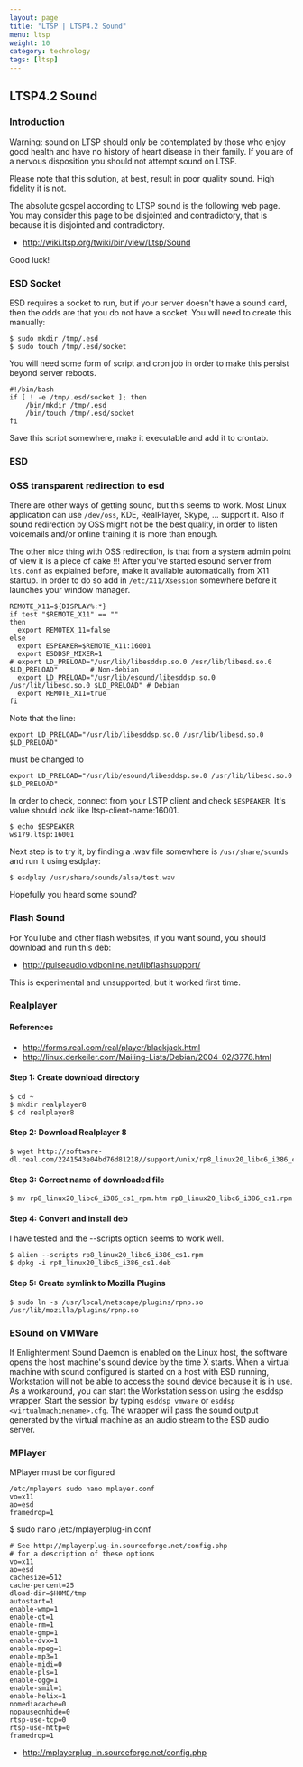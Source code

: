 ```yaml
---
layout: page
title: "LTSP | LTSP4.2 Sound"
menu: ltsp
weight: 10
category: technology
tags: [ltsp]
---
```


## LTSP4.2 Sound

### Introduction

Warning: sound on LTSP should only be contemplated by those who enjoy good health and have no history of heart disease in their family. If you are of a nervous disposition you should not attempt sound on LTSP.

Please note that this solution, at best, result in poor quality sound. High fidelity it is not.

The absolute gospel according to LTSP sound is the following web page. You may consider this page to be disjointed and contradictory, that is because it is disjointed and contradictory.

   * http://wiki.ltsp.org/twiki/bin/view/Ltsp/Sound

Good luck!

### ESD Socket

ESD requires a socket to run, but if your server doesn't have a sound card, then the odds are that you do not have a socket. You will need to create this manually:

    $ sudo mkdir /tmp/.esd
    $ sudo touch /tmp/.esd/socket

You will need some form of script and cron job in order to make this persist beyond server reboots.

    #!/bin/bash
    if [ ! -e /tmp/.esd/socket ]; then
        /bin/mkdir /tmp/.esd
        /bin/touch /tmp/.esd/socket
    fi

Save this script somewhere, make it executable and add it to crontab.

### ESD 

### OSS transparent redirection to esd

There are other ways of getting sound, but this seems to work. Most Linux application can use `/dev/oss`, KDE, RealPlayer, Skype, ... support it. Also if sound redirection by OSS might not be the best quality, in order to listen voicemails and/or online training it is more than enough.

The other nice thing with OSS redirection, is that from a system admin point of view it is a piece of cake !!! After you've started esound server from `lts.conf` as explained before, make it available automatically from X11 startup. In order to do so add in `/etc/X11/Xsession` somewhere before it launches your window manager.

    REMOTE_X11=${DISPLAY%:*}
    if test "$REMOTE_X11" == ""
    then
      export REMOTEX_11=false
    else
      export ESPEAKER=$REMOTE_X11:16001
      export ESDDSP_MIXER=1
    # export LD_PRELOAD="/usr/lib/libesddsp.so.0 /usr/lib/libesd.so.0 $LD_PRELOAD"        # Non-debian
      export LD_PRELOAD="/usr/lib/esound/libesddsp.so.0 /usr/lib/libesd.so.0 $LD_PRELOAD" # Debian
      export REMOTE_X11=true
    fi

Note that the line:

    export LD_PRELOAD="/usr/lib/libesddsp.so.0 /usr/lib/libesd.so.0 $LD_PRELOAD"

must be changed to

    export LD_PRELOAD="/usr/lib/esound/libesddsp.so.0 /usr/lib/libesd.so.0 $LD_PRELOAD"

In order to check, connect from your LSTP client and check `$ESPEAKER`. It's value should look like ltsp-client-name:16001.

    $ echo $ESPEAKER
    ws179.ltsp:16001

Next step is to try it, by finding a .wav file somewhere is `/usr/share/sounds` and run it using esdplay:

    $ esdplay /usr/share/sounds/alsa/test.wav

Hopefully you heard some sound?

### Flash Sound

For YouTube and other flash websites, if you want sound, you should download and run this deb:

   * http://pulseaudio.vdbonline.net/libflashsupport/

This is experimental and unsupported, but it worked first time.

### Realplayer

#### References

   * http://forms.real.com/real/player/blackjack.html
   * http://linux.derkeiler.com/Mailing-Lists/Debian/2004-02/3778.html

#### Step 1: Create download directory

    $ cd ~
    $ mkdir realplayer8
    $ cd realplayer8

#### Step 2: Download Realplayer 8

    $ wget http://software-dl.real.com/2241543e04bd76d81218//support/unix/rp8_linux20_libc6_i386_cs1_rpm.htm

#### Step 3: Correct name of downloaded file

    $ mv rp8_linux20_libc6_i386_cs1_rpm.htm rp8_linux20_libc6_i386_cs1.rpm

#### Step 4: Convert and install deb

I have tested and the --scripts option seems to work well.

    $ alien --scripts rp8_linux20_libc6_i386_cs1.rpm
    $ dpkg -i rp8_linux20_libc6_i386_cs1.deb

#### Step 5: Create symlink to Mozilla Plugins

    $ sudo ln -s /usr/local/netscape/plugins/rpnp.so /usr/lib/mozilla/plugins/rpnp.so

### ESound on VMWare

If Enlightenment Sound Daemon is enabled on the Linux host, the software opens the host machine's sound device by the time X starts. When a virtual machine with sound configured is started on a host with ESD running, Workstation will not be able to access the sound device because it is in use. As a workaround, you can start the Workstation session using the esddsp wrapper. Start the session by typing `esddsp vmware` or `esddsp <virtualmachinename>.cfg`. The wrapper will pass the sound output generated by the virtual machine as an audio stream to the ESD audio server.

### MPlayer

MPlayer must be configured 

    /etc/mplayer$ sudo nano mplayer.conf
    vo=x11
    ao=esd
    framedrop=1

$ sudo nano /etc/mplayerplug-in.conf

    # See http://mplayerplug-in.sourceforge.net/config.php
    # for a description of these options
    vo=x11
    ao=esd
    cachesize=512
    cache-percent=25
    dload-dir=$HOME/tmp
    autostart=1
    enable-wmp=1
    enable-qt=1
    enable-rm=1
    enable-gmp=1
    enable-dvx=1
    enable-mpeg=1
    enable-mp3=1
    enable-midi=0
    enable-pls=1
    enable-ogg=1
    enable-smil=1
    enable-helix=1
    nomediacache=0
    nopauseonhide=0
    rtsp-use-tcp=0
    rtsp-use-http=0
    framedrop=1

   * http://mplayerplug-in.sourceforge.net/config.php

